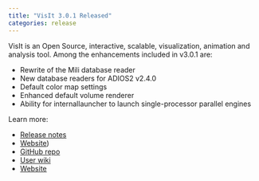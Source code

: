 ```yaml
---
title: "VisIt 3.0.1 Released"
categories: release
---
```


VisIt is an Open Source, interactive, scalable, visualization, animation and analysis tool. Among the enhancements included in v3.0.1 are:
- Rewrite of the Mili database reader
- New database readers for ADIOS2 v2.4.0
- Default color map settings
- Enhanced default volume renderer
- Ability for internallauncher to launch single-processor parallel engines

Learn more:
- [Release notes](https://wci.llnl.gov/simulation/computer-codes/visit/releases/release-notes-3.0.1)
- [Website](https://visit.llnl.gov/))
- [GitHub repo](https://github.com/visit-dav)
- [User wiki](https://www.visitusers.org/index.php?title=Main_Page)
- [Website](https://visit-dav.github.io/visit-website/)
